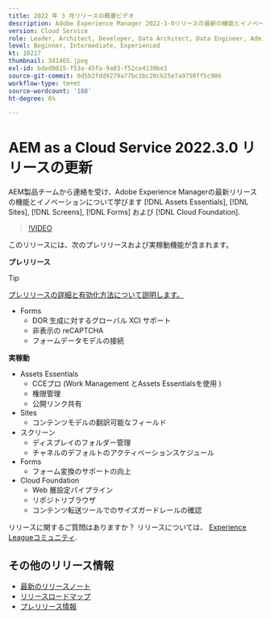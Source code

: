 ```yaml
---
title: 2022 年 3 月リリースの概要ビデオ
description: Adobe Experience Manager 2022-3-0リリースの最新の機能とイノベーションについて説明します [!DNL Assets Essentials], [!DNL Sites], [!DNL Screens], [!DNL Forms] および [!DNL Cloud Foundation].
version: Cloud Service
role: Leader, Architect, Developer, Data Architect, Data Engineer, Admin, User
level: Beginner, Intermediate, Experienced
kt: 10217
thumbnail: 341465.jpeg
exl-id: bded8015-f53a-45fa-9a03-f52ce4139be3
source-git-commit: 0d5b2fdd9279a77bc1bc20cb25e7a9750ff5c906
workflow-type: tm+mt
source-wordcount: '188'
ht-degree: 6%

---
```


# AEM as a Cloud Service 2022.3.0 リリースの更新

AEM製品チームから連絡を受け、Adobe Experience Managerの最新リリースの機能とイノベーションについて学びます [!DNL Assets Essentials], [!DNL Sites], [!DNL Screens], [!DNL Forms] および [!DNL Cloud Foundation].

>[!VIDEO](https://video.tv.adobe.com/v/341465/?quality=12&learn=on)

このリリースには、次のプレリリースおよび実稼動機能が含まれます。

**プレリリース**

>[!TIP]
>
>[プレリリースの詳細と有効化方法について説明します。](https://experienceleague.adobe.com/docs/experience-manager-cloud-service/content/release-notes/prerelease.html)

* Forms
   * DOR 生成に対するグローバル XCI サポート
   * 非表示の reCAPTCHA
   * フォームデータモデルの接続

**実稼動**

* Assets Essentials
   * CCEプロ (Work Management とAssets Essentialsを使用 )
   * 権限管理
   * 公開リンク共有
* Sites
   * コンテンツモデルの翻訳可能なフィールド
* スクリーン
   * ディスプレイのフォルダー管理
   * チャネルのデフォルトのアクティベーションスケジュール
* Forms
   * フォーム変換のサポートの向上
* Cloud Foundation
   * Web 層設定パイプライン
   * リポジトリブラウザ
   * コンテンツ転送ツールでのサイズガードレールの確認

リリースに関するご質問はありますか？  リリースについては、 [Experience Leagueコミュニティ](https://experienceleaguecommunities.adobe.com/t5/adobe-experience-manager/aem-as-a-cloud-service-2022-3-0-release-update/td-p/449599).

## その他のリリース情報

* [最新のリリースノート](https://experienceleague.adobe.com/docs/experience-manager-cloud-service/content/release-notes/home.html)
* [リリースロードマップ](https://experienceleague.adobe.com/docs/experience-manager-release-information/aem-release-updates/update-releases-roadmap.html?lang=ja)
* [プレリリース情報](https://experienceleague.adobe.com/docs/experience-manager-cloud-service/content/release-notes/prerelease.html)
